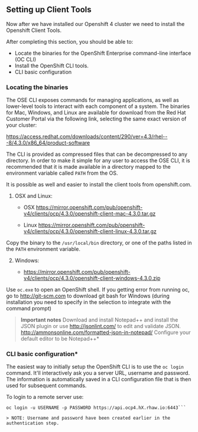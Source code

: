 ## Setting up Client Tools

Now after we have installed our Openshift 4 cluster we need to install the Openshift Client Tools.

After completing this section, you should be able to:

* Locate the binaries for the OpenShift Enterprise command-line
  interface (OC CLI)
* Install the OpenShift CLI tools.
* CLI basic configuration

### Locating the binaries

The OSE CLI exposes commands for managing applications, as well as
lower-level tools to interact with each component of a system. The
binaries for Mac, Windows, and Linux are available for download from the
Red Hat Customer Portal via the following link, selecting the same exact
version of your cluster:

https://access.redhat.com/downloads/content/290/ver=4.3/rhel---8/4.3.0/x86_64/product-software

The CLI is provided as compressed files that can be decompressed to any
directory. In order to make it simple for any user to access the OSE
CLI, it is recommended that it is made available in a directory mapped
to the environment variable called `PATH` from the OS.

It is possible as well and easier to install the client tools from openshift.com.

1. OSX and Linux:
   
   * OSX
     https://mirror.openshift.com/pub/openshift-v4/clients/ocp/4.3.0/openshift-client-mac-4.3.0.tar.gz
   
   * Linux
     https://mirror.openshift.com/pub/openshift-v4/clients/ocp/4.3.0/openshift-client-linux-4.3.0.tar.gz

Copy the binary to the `/usr/local/bin` directory, or one of the
paths listed in the `PATH` environment variable.

2. Windows:
   
   * https://mirror.openshift.com/pub/openshift-v4/clients/ocp/4.3.0/openshift-client-windows-4.3.0.zip

Use `oc.exe` to open an OpenShift shell. If you getting error from
running oc, go to http://git-scm.com to download git bash for Windows (during
installation you need to specify in the selection to integrate with the
command prompt)

> **Important notes**
> Download and install Notepad++ and install the JSON plugin or use
> http://jsonlint.com/ to edit and validate JSON.
> http://ammonsonline.com/formatted-json-in-notepad/
> Configure your default editor to be Notepad++*

### CLI basic configuration*

The easiest way to initially setup the OpenShift CLI is to use the
`oc login` command. It'll interactively ask you a server URL, username
and password. The information is automatically saved in a CLI
configuration file that is then used for subsequent commands.

To login to a remote server use:

```
oc login -u USERNAME -p PASSWORD https://api.ocp4.hX.rhaw.io:6443```

> NOTE: Username and password have been created earlier in the authentication step.
